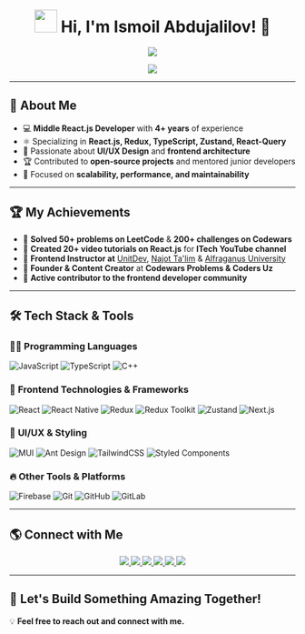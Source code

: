 <h1 align="center">
  <img src="https://media.giphy.com/media/hvRJCLFzcasrR4ia7z/giphy.gif" width="40px"/> 
  Hi, I'm <strong>Ismoil Abdujalilov!</strong> 🚀
</h1>

<p align="center">
 <img src="https://readme-typing-svg.herokuapp.com?font=Fira+Code&pause=1000&color=F7B93E&center=true&vCenter=true&width=500&lines=Middle+React+Developer+%7C+Frontend+Engineer;Content+Creator" />
</p>

<p align="center">
  <img src="https://user-images.githubusercontent.com/82976240/199247979-1d83e34b-b95d-4c14-b47a-02f83bb1b5b0.gif" />
</p>

---

## 🚀 **About Me**
- 💻 **Middle React.js Developer** with **4+ years** of experience  
- ⚛️ Specializing in **React.js, Redux, TypeScript, Zustand, React-Query**  
- 🎨 Passionate about **UI/UX Design** and **frontend architecture**  
- 🏆 Contributed to **open-source projects** and mentored junior developers  
- 🎯 Focused on **scalability, performance, and maintainability**  

---

## 🏆 **My Achievements**
- 🏅 **Solved 50+ problems on LeetCode** & **200+ challenges on Codewars**  
- 🎥 **Created 20+ video tutorials on React.js** for **ITech YouTube channel**  
- 🏫 **Frontend Instructor at** [UnitDev](https://www.unitdev.uz), [Najot Ta'lim](https://najottalim.uz) & [Alfraganus University](https://www.afu.uz/uz)  
- 📢 **Founder & Content Creator** at **Codewars Problems & Coders Uz**  
- 🚀 **Active contributor to the frontend developer community**  

---

## 🛠 **Tech Stack & Tools**
### 🧑‍💻 **Programming Languages**  
![JavaScript](https://img.shields.io/badge/-JavaScript-F7DF1E?style=flat&logo=javascript&logoColor=black)
![TypeScript](https://img.shields.io/badge/-TypeScript-3178C6?style=flat&logo=typescript&logoColor=white)
![C++](https://img.shields.io/badge/-C++-00599C?style=flat&logo=c%2B%2B&logoColor=white)  

### 🚀 **Frontend Technologies & Frameworks**  
![React](https://img.shields.io/badge/-React-61DAFB?style=flat&logo=react&logoColor=black)
![React Native](https://img.shields.io/badge/-React%20Native-61DAFB?style=flat&logo=react&logoColor=black)
![Redux](https://img.shields.io/badge/-Redux-764ABC?style=flat&logo=redux&logoColor=white)
![Redux Toolkit](https://img.shields.io/badge/-Redux_Toolkit-764ABC?style=flat&logo=redux&logoColor=white)
![Zustand](https://img.shields.io/badge/-Zustand-000000?style=flat&logo=react&logoColor=white)
![Next.js](https://img.shields.io/badge/-Next.js-000000?style=flat&logo=next.js&logoColor=white)

### 🎨 **UI/UX & Styling**  
![MUI](https://img.shields.io/badge/-MUI-007FFF?style=flat&logo=mui&logoColor=white)
![Ant Design](https://img.shields.io/badge/-Ant%20Design-0170FE?style=flat&logo=antdesign&logoColor=white)
![TailwindCSS](https://img.shields.io/badge/-TailwindCSS-38B2AC?style=flat&logo=tailwind-css&logoColor=white)
![Styled Components](https://img.shields.io/badge/-Styled%20Components-db7093?style=flat&logo=styled-components&logoColor=white)

### 🔥 **Other Tools & Platforms**  
![Firebase](https://img.shields.io/badge/-Firebase-FFCA28?style=flat&logo=firebase&logoColor=black)
![Git](https://img.shields.io/badge/-Git-F05032?style=flat&logo=git&logoColor=white)
![GitHub](https://img.shields.io/badge/-GitHub-181717?style=flat&logo=github&logoColor=white)
![GitLab](https://img.shields.io/badge/-GitLab-FC6D26?style=flat&logo=gitlab&logoColor=white)

---

## 🌎 **Connect with Me**
<p align="center">
  <a href="https://www.instagram.com/coders.uzz/">
    <img src="https://img.shields.io/badge/Instagram-%23E4405F.svg?style=for-the-badge&logo=instagram&logoColor=white" />
  </a>
  <a href="https://www.linkedin.com/in/ismoil-abdujalilov-60490826b/">
    <img src="https://img.shields.io/badge/LinkedIn-%230077B5.svg?style=for-the-badge&logo=linkedin&logoColor=white" />
  </a>
  <a href="https://leetcode.com/u/Ismoil_Abdujalilov/">
    <img src="https://img.shields.io/badge/LeetCode-FFA116?style=for-the-badge&logo=leetcode&logoColor=black" />
  </a>
  <a href="https://www.codewars.com/users/AbdujalilovIsmoiljon">
    <img src="https://img.shields.io/badge/CodeWars-B1361E?style=for-the-badge&logo=codewars&logoColor=white" />
  </a>
  <a href="https://t.me/codewars_problems">
    <img src="https://img.shields.io/badge/Telegram-%2326A5E4.svg?style=for-the-badge&logo=telegram&logoColor=white" />
  </a>
  <a href="https://t.me/CODERS_UZZ">
    <img src="https://img.shields.io/badge/Telegram-%2326A5E4.svg?style=for-the-badge&logo=telegram&logoColor=white" />
  </a>
</p>

---

## 🚀 **Let's Build Something Amazing Together!**  
💡 **Feel free to reach out and connect with me.**  
